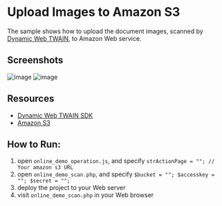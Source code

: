 Upload Images to Amazon S3
=========

The sample shows how to upload the document images, scanned by [Dynamic Web TWAIN][1], to Amazon Web service. 

Screenshots
-----------
![image](http://www.codepool.biz/wp-content/uploads/2014/09/web_twain_demo-300x273.png)
![image](http://www.codepool.biz/wp-content/uploads/2014/09/amazon_upload-300x115.png)

Resources 
-----------

* [Dynamic Web TWAIN SDK][2]
* [Amazon S3][3]

How to Run:
-----------
1. open `online_demo_operation.js`, and specify `strActionPage = ""; // Your amazon s3 URL`
2. open `online_demo_scan.php`, and specify `$bucket = ""; $accesskey = ""; $secret = "";`
3. deploy the project to your Web server
4. visit `online_demo_scan.php` in your Web browser



[1]:http://www.dynamsoft.com/Products/WebTWAIN_Overview.aspx
[2]:https://www.dynamsoft.com/Secure/Register_ClientInfo.aspx?productName=WebTWAIN&from=FromDownload
[3]:http://aws.amazon.com/s3